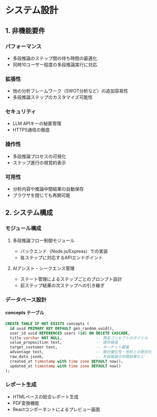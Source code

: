 # システム設計

## 1. 非機能要件

### パフォーマンス
- 多段推論のステップ間の待ち時間の最適化
- 同時10ユーザー程度の多段推論実行に対応

### 拡張性
- 他の分析フレームワーク（SWOT分析など）の追加容易性
- 多段推論ステップのカスタマイズ可能性

### セキュリティ
- LLM APIキーの秘匿管理
- HTTPS通信の徹底

### 操作性
- 多段推論プロセスの可視化
- ステップ進行の視覚的表示

### 可用性
- 分析内容や推論中間結果の自動保存
- ブラウザを閉じても再開可能

## 2. システム構成

### モジュール構成

1. 多段推論フロー制御モジュール
   - バックエンド（Node.js/Express）での実装
   - 各ステップに対応するAPIエンドポイント

2. AIアシスト・シークエンス管理
   - ステート管理によるステップごとのプロンプト設計
   - 前ステップ結果の次ステップへの引き継ぎ

### データベース設計

#### concepts テーブル
```sql
CREATE TABLE IF NOT EXISTS concepts (
  id uuid PRIMARY KEY DEFAULT gen_random_uuid(),
  user_id uuid REFERENCES users (id) ON DELETE CASCADE,
  title varchar NOT NULL,               -- 商品コンセプトのタイトル
  value_proposition text,               -- 提供価値
  target_customer text,                 -- ターゲット顧客
  advantage text,                       -- 競合優位性・他社との差別化
  raw_data jsonb,                       -- 多段推論の中間結果など
  created_at timestamp with time zone DEFAULT now(),
  updated_at timestamp with time zone DEFAULT now()
);
```

### レポート生成
- HTMLベースの総合レポート生成
- PDF変換機能
- Reactコンポーネントによるプレビュー画面
